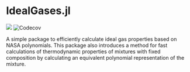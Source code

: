 # IdealGases.jl

[![](https://img.shields.io/badge/docs-latest-blue.svg)](https://mit-lae.github.io/IdealGases.jl/dev/) ![Codecov](https://img.shields.io/codecov/c/github/MIT-LAE/IdealGases.jl)


A simple package to efficiently calculate ideal gas properties based on NASA polynomials.
This package also introduces a method for fast calculations of thermodynamic properties of mixtures with fixed composition by calculating an equivalent polynomial representation of the mixture.
